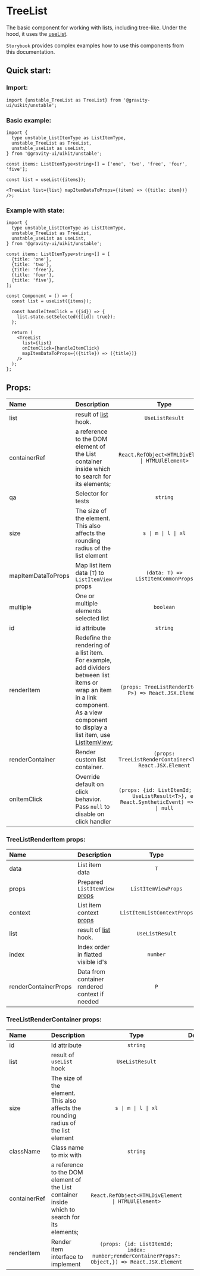 # TreeList

The basic component for working with lists, including tree-like. Under the hood, it uses the [useList](/docs/lab-uselist--docs).

`Storybook` provides complex examples how to use this components from this documentation.

## Quick start:

### Import:

```tsx
import {unstable_TreeList as TreeList} from '@gravity-ui/uikit/unstable';
```

### Basic example:

```tsx
import {
  type unstable_ListItemType as ListItemType,
  unstable_TreeList as TreeList,
  unstable_useList as useList,
} from '@gravity-ui/uikit/unstable';

const items: ListItemType<string>[] = ['one', 'two', 'free', 'four', 'five'];

const list = useList({items});

<TreeList list={list} mapItemDataToProps={(item) => ({title: item})} />;
```

### Example with state:

```tsx
import {
  type unstable_ListItemType as ListItemType,
  unstable_TreeList as TreeList,
  unstable_useList as useList,
} from '@gravity-ui/uikit/unstable';

const items: ListItemType<string>[] = [
  {title: 'one'},
  {title: 'two'},
  {title: 'free'},
  {title: 'four'},
  {title: 'five'},
];

const Component = () => {
  const list = useList({items});

  const handleItemClick = ({id}) => {
    list.state.setSelected({[id]: true});
  };

  return (
    <TreeList
      list={list}
      onItemClick={handleItemClick}
      mapItemDataToProps={({title}) => ({title})}
    />
  );
};
```

## Props:

| Name               | Description                                                                                                                                                                                                                    |                                             Type                                             | Default |
| :----------------- | :----------------------------------------------------------------------------------------------------------------------------------------------------------------------------------------------------------------------------- | :------------------------------------------------------------------------------------------: | :-----: |
| list               | result of [list](/docs/lab-uselist--docs#uselist) hook.                                                                                                                                                                        |                                       `UseListResult`                                        |         |
| containerRef       | a reference to the DOM element of the List container inside which to search for its elements;                                                                                                                                  |                      `React.RefObject<HTMLDivElement \| HTMLUlElement>`                      |         |
| qa                 | Selector for tests                                                                                                                                                                                                             |                                           `string`                                           |         |
| size               | The size of the element. This also affects the rounding radius of the list element                                                                                                                                             |                                     `s \| m \| l \| xl`                                      |   `m`   |
| mapItemDataToProps | Map list item data (`T`) to `ListItemView` props                                                                                                                                                                               |                              `(data: T) => ListItemCommonProps`                              |         |
| multiple           | One or multiple elements selected list                                                                                                                                                                                         |                                          `boolean`                                           | `false` |
| id                 | id attribute                                                                                                                                                                                                                   |                                           `string`                                           |         |
| renderItem         | Redefine the rendering of a list item. For example, add dividers between list items or wrap an item in a link component. As a view component to display a list item, use [ListItemView](/docs/lab-uselist--docs#listitemview); |                   `(props: TreeListRenderItem<T, P>) => React.JSX.Element`                   |         |
| renderContainer    | Render custom list container.                                                                                                                                                                                                  |                  `(props: TreeListRenderContainer<T>) => React.JSX.Element`                  |         |
| onItemClick        | Override default on click behavior. Pass `null` to disable on click handler                                                                                                                                                    | `(props: {id: ListItemId; list: UseListResult<T>}, e: React.SyntheticEvent) => void \| null` |         |

### TreeListRenderItem props:

| Name                 | Description                                                                 |            Type            |   Default   |
| :------------------- | :-------------------------------------------------------------------------- | :------------------------: | :---------: |
| data                 | List item data                                                              |            `T`             |             |
| props                | Prepared `ListItemView` [props](/docs/lab-uselist--docs#listitemview)       |    `ListItemViewProps`     |
| context              | List item context [props](/docs/lab-uselist--docs#listitemlistcontextprops) | `ListItemListContextProps` |             |
| list                 | result of [list](/docs/lab-uselist--docs#uselist) hook.                     |      `UseListResult`       |             |
| index                | Index order in flatted visible id's                                         |          `number`          |             |
| renderContainerProps | Data from container rendered context if needed                              |            `P`             | `undefined` |

### TreeListRenderContainer props:

| Name         | Description                                                                                   |                                              Type                                              | Default |
| :----------- | :-------------------------------------------------------------------------------------------- | :--------------------------------------------------------------------------------------------: | :-----: |
| id           | Id attribute                                                                                  |                                            `string`                                            |         |
| list         | result of `useList` hook                                                                      |                                        `UseListResult`                                         |         |
| size         | The size of the element. This also affects the rounding radius of the list element            |                                      `s \| m \| l \| xl`                                       |   `m`   |
| className    | Class name to mix with                                                                        |                                            `string`                                            |         |
| containerRef | a reference to the DOM element of the List container inside which to search for its elements; |                       `React.RefObject<HTMLDivElement \| HTMLUlElement>`                       |         |
| renderItem   | Render item interface to implement                                                            | `(props: {id: ListItemId; index: number;renderContainerProps?: Object,}) => React.JSX.Element` |         |
